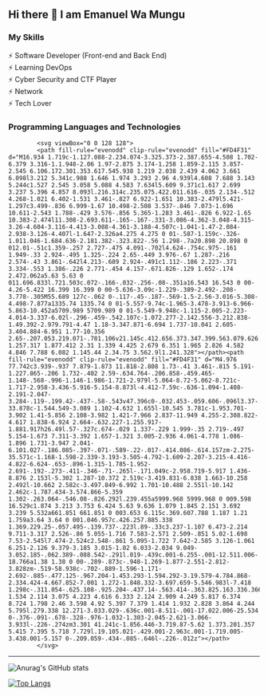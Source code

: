 ## Hi there 👋  I am Emanuel Wa Mungu

### My Skills 
<div>
⚡ Software Developer (Front-end and Back End)

</div>
⚡ Learning DevOps

<div>
⚡ Cyber Security and CTF Player

</div>

<div>
⚡ Network 

</div>

<div>
⚡ Tech Lover

</div>

### Programming Languages and Technologies


            <svg viewBox="0 0 128 128">
            <path fill-rule="evenodd" clip-rule="evenodd" fill="#FD4F31" d="M16.934 1.719c-1.127.088-2.234.074-3.325.373-2.387.655-4.508 1.702-6.379 3.316-1.1.948-2.06 1.97-2.875 3.174-1.258 1.859-2.115 3.857-2.545 6.106.172.301.353.617.545.938 1.219 2.038 2.439 4.062 3.661 6.098l3.212 5.341c.988 1.646 1.974 3.293 2.96 4.939l4.608 7.688 3.143 5.244c1.527 2.545 3.058 5.088 4.583 7.634l5.609 9.371c1.617 2.699 3.237 5.396 4.857 8.093l.216.314c.235.075.422.011.616-.035 2.134-.512 4.268-1.021 6.402-1.531 3.461-.827 6.922-1.651 10.383-2.479l5.421-1.297c3.499-.836 6.999-1.67 10.498-2.508 3.537-.846 7.073-1.696 10.611-2.543 1.788-.429 3.576-.856 5.365-1.283 3.461-.826 6.922-1.65 10.383-2.474l11.308-2.693.611-.165-.167-.331-3.086-4.362-3.048-4.315-3.26-4.604-3.116-4.413-3.088-4.361-3.188-4.507c-1.041-1.47-2.084-2.938-3.126-4.407l-1.647-2.326a4.275 4.275 0 01-.587-1.159c-.326-1.011.046-1.684.636-2.181.382-.323.822-.56 1.298-.7a20.898 20.898 0 012.01-.51c1.359-.257 2.727-.475 4.091-.702l4.624-.754c.975-.161 1.949-.33 2.924-.495 1.325-.224 2.65-.449 3.976-.67 1.287-.216 2.574-.43 3.861-.642l4.213-.689 2.924-.491c1.112-.186 2.223-.371 3.334-.553 1.386-.226 2.771-.454 4.157-.671.826-.129 1.652-.174 2.472.062a5.63 5.63 0 011.696.833l.721.503c.072-.166-.032-.256-.08-.351a16.543 16.543 0 00-4.26-5.422 16.399 16.399 0 00-5.636-3.09c-1.229-.389-2.492-.208-3.778-.305M55.689 127c-.062 0-.117-.45-.187-.569-1.5-2.56-3.016-5.308-4.498-7.877a1335.74 1335.74 0 01-5.557-9.74c-1.965-3.478-3.913-6.966-5.863-10.452a5709.989 5709.989 0 01-5.549-9.948c-1.115-2.005-2.223-4.014-3.337-6.02l-.296-.459-.542.107c-1.072.277-2.142.556-3.212.838-1.49.392-2.979.791-4.47 1.18-3.347.871-6.694 1.737-10.041 2.605-3.404.884-6.951 1.77-10.356 2.65-.207.053.219.071-.781.106v21.145c.412.656.373.347.399.563.079.626.207 1.257.317 1.877.412 2.31 1.339 4.425 2.679 6.351 1.965 2.826 4.582 4.846 7.788 6.082 1.145.44 2.34.75 3.562.9l1.241.328"></path><path fill-rule="evenodd" clip-rule="evenodd" fill="#FD4F31" d="M4.976 77.742c3.939-.937 7.879-1.873 11.818-2.808 1.73-.41 3.461-.815 5.191-1.227.865-.206 1.732-.402 2.59-.634.764-.206.858-.459.465-1.148-.568-.996-1.146-1.986-1.721-2.979l-5.064-8.72-5.062-8.721c-1.717-2.958-3.436-5.916-5.154-8.873l-4.412-7.59c-.636-1.094-1.408-2.191-2.047-3.284-.119-.199.42-.437-.58-.543v47.396c0-.032.453-.059.606-.096l3.37-.773zm121.248 33.878c-1.544.549-3.089 1.102-4.632 1.655l-10.545 3.781c-1.953.701-3.902 1.41-5.856 2.108-3.982 1.421-7.966 2.837-11.949 4.255-2.308.822-4.617 1.838-6.924 2.664-.632.227-1.255.917-1.881.917h26.49l.57-.327c.674-.029 1.337-.229 1.999-.35 2.719-.497 5.154-1.673 7.311-3.392 1.657-1.321 3.005-2.936 4.061-4.778 1.086-1.896 1.731-3.947 2.041-6.101.027-.186.085-.397-.071-.589-.22-.017-.414.086-.614.157zm-2.275-35.571c-1.168-1.598-2.339-3.193-3.505-4.792-1.609-2.207-3.215-4.416-4.822-6.624-.653-.896-1.315-1.785-1.952-2.691-.192-.273-.411-.346-.71-.265l-.171.049c-2.958.719-5.917 1.436-8.876 2.153l-5.302 1.287-10.372 2.519c-3.419.831-6.838 1.663-10.258 2.492l-10.662 2.582c-3.497.849-6.992 1.701-10.488 2.551l-10.142 2.462c-1.787.434-3.574.866-5.359 1.302-.263.064-.546.08-.826.292l.239.455a5999.968 5999.968 0 009.598 16.529c1.874 3.213 3.753 6.424 5.63 9.636 1.079 1.845 2.151 3.692 3.239 5.532a661.851 661.851 0 003.653 6.115c.369.607.788 1.187 1.21 1.759a3.64 3.64 0 001.046.957c.426.257.885.338 1.369.229.25-.057.495-.139.737-.223l.89-.33c3.237-1.107 6.473-2.214 9.711-3.317 2.526-.86 5.055-1.716 7.583-2.571 2.509-.851 5.02-1.698 7.53-2.545l7.474-2.524c2.548-.861 5.095-1.722 7.642-2.585 3.126-1.061 6.251-2.126 9.379-3.185 3.015-1.02 6.033-2.034 9.049-3.052.185-.062.389-.088.542-.291l.019-.439c.001-6.255-.001-12.511.006-18.766a1.38 1.38 0 00-.289-.873c-.948-1.269-1.877-2.551-2.812-3.828zm-.519-58.938c-.702-.889-1.596-1.171-2.692-.885-.477.125-.967.204-1.453.293-1.594.292-3.19.579-4.784.868-2.334.424-4.667.852-7.001 1.272-1.848.332-3.697.659-5.546.983l-7.418 1.298c-.311.054-.625.108-.925.204-.437.14-.563.414-.363.825.163.336.366.657.586.959 1.534 2.114 3.075 4.223 4.616 6.333 2.124 2.909 4.249 5.817 6.374 8.724 1.798 2.46 3.598 4.92 5.397 7.379 1.414 1.932 2.828 3.864 4.244 5.795l.279.338 12.271-3.033.029-.636c.001-8.511-.001-17.022.006-25.534 0-.376-.091-.678-.328-.976-1.032-1.303-2.045-2.621-3.066-3.933l-.226-.274zm3.301 41.241c-1.856.446-3.719.87-5.62 1.373.201.357 5.415 7.395 5.718 7.729l.19.105.021-.429.001-2.963c.001-1.719.005-3.438.001-5.157 0-.209.059-.434-.085-.646l-.226-.012z"></path>
            </svg>
          
<div>

<hr>

![Anurag's GitHub stats](https://github-readme-stats.vercel.app/api?username=EmanuelWaMungu&show_icons=true&theme=radical)


</div>




[![Top Langs](https://github-readme-stats.vercel.app/api/top-langs/?username=EmanuelWaMungu&layout=compact)](https://github.com/anuraghazra/github-readme-stats)
